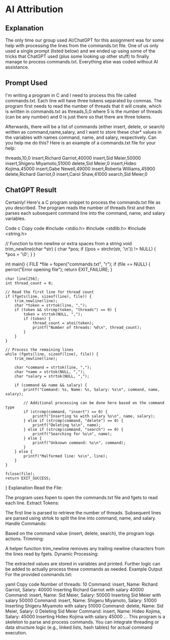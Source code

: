 # AI Attribution

## Explanation

The only time our group used AI/ChatGPT for this assignment was for some help with processing the lines from the commands.txt file. One of us only used a single prompt (listed below) and we ended up using some of the tricks that ChatGPT used (plus some looking up other stuff) to finally manage to process commands.txt. Everything else was coded without AI assistance.

## Prompt Used

I'm writing a program in C and I need to process this file called commands.txt. Each line will have three tokens separated by commas. The program first needs to read the number of threads that it will create, which is written in commands.txt as threads,5,0 where 5 is the number of threads (can be any number) and 0 is just there so that there are three tokens.

Afterwards, there will be a list of commands (either insert, delete, or search) written as command,name,salary, and I want to store these char\* values in the variables with names command, name, and salary, respectively. Can you help me do this? Here is an example of a commands.txt file for your help:

threads,10,0
insert,Richard Garriot,40000
insert,Sid Meier,50000
insert,Shigeru Miyamoto,51000
delete,Sid Meier,0
insert,Hideo Kojima,45000
insert,Gabe Newell,49000
insert,Roberta Williams,45900
delete,Richard Garriot,0
insert,Carol Shaw,41000
search,Sid Meier,0

## ChatGPT Result

Certainly! Here's a C program snippet to process the commands.txt file as you described. The program reads the number of threads first and then parses each subsequent command line into the command, name, and salary variables.

Code
c
Copy code
#include <stdio.h>
#include <stdlib.h>
#include <string.h>

// Function to trim newline or extra spaces from a string
void trim_newline(char *str) {
char *pos;
if ((pos = strchr(str, '\n')) != NULL) {
\*pos = '\0';
}
}

int main() {
FILE \*file = fopen("commands.txt", "r");
if (file == NULL) {
perror("Error opening file");
return EXIT_FAILURE;
}

    char line[256];
    int thread_count = 0;

    // Read the first line for thread count
    if (fgets(line, sizeof(line), file)) {
        trim_newline(line);
        char *token = strtok(line, ",");
        if (token && strcmp(token, "threads") == 0) {
            token = strtok(NULL, ",");
            if (token) {
                thread_count = atoi(token);
                printf("Number of threads: %d\n", thread_count);
            }
        }
    }

    // Process the remaining lines
    while (fgets(line, sizeof(line), file)) {
        trim_newline(line);

        char *command = strtok(line, ",");
        char *name = strtok(NULL, ",");
        char *salary = strtok(NULL, ",");

        if (command && name && salary) {
            printf("Command: %s, Name: %s, Salary: %s\n", command, name, salary);

            // Additional processing can be done here based on the command type
            if (strcmp(command, "insert") == 0) {
                printf("Inserting %s with salary %s\n", name, salary);
            } else if (strcmp(command, "delete") == 0) {
                printf("Deleting %s\n", name);
            } else if (strcmp(command, "search") == 0) {
                printf("Searching for %s\n", name);
            } else {
                printf("Unknown command: %s\n", command);
            }
        } else {
            printf("Malformed line: %s\n", line);
        }
    }

    fclose(file);
    return EXIT_SUCCESS;

}
Explanation
Read the File:

The program uses fopen to open the commands.txt file and fgets to read each line.
Extract Tokens:

The first line is parsed to retrieve the number of threads.
Subsequent lines are parsed using strtok to split the line into command, name, and salary.
Handle Commands:

Based on the command value (insert, delete, search), the program logs actions.
Trimming:

A helper function trim_newline removes any trailing newline characters from the lines read by fgets.
Dynamic Processing:

The extracted values are stored in variables and printed. Further logic can be added to actually process these commands as needed.
Example Output
For the provided commands.txt:

yaml
Copy code
Number of threads: 10
Command: insert, Name: Richard Garriot, Salary: 40000
Inserting Richard Garriot with salary 40000
Command: insert, Name: Sid Meier, Salary: 50000
Inserting Sid Meier with salary 50000
Command: insert, Name: Shigeru Miyamoto, Salary: 51000
Inserting Shigeru Miyamoto with salary 51000
Command: delete, Name: Sid Meier, Salary: 0
Deleting Sid Meier
Command: insert, Name: Hideo Kojima, Salary: 45000
Inserting Hideo Kojima with salary 45000
...
This program is a skeleton to parse and process commands. You can integrate threading or data structure logic (e.g., linked lists, hash tables) for actual command execution.
